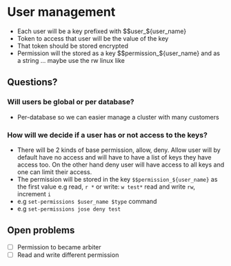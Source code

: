 # User management
* Each user will be a key prefixed with $$user_${user_name}
* Token to access that user will be the value of the key
* That token should be stored encrypted
* Permission will the stored as a key $$permission_${user_name} and as a string ... maybe use the rw linux like

## Questions?
### Will users be global or per database? 
* Per-database so we can easier manage a cluster with many customers

### How will we decide if a user has or not access to the keys?
* There will be 2 kinds of base permission, allow, deny. Allow user will by default have no access and will have to have a list of keys they have access too. On the other hand deny user will have access to all keys and one can limit their access.
* The permission will be stored in the key `$$permission_${user_name}` as the first value e.g read, `r *` or write: `w test*` read and write `rw`, increment `i`
* e.g `set-permissions $user_name $type` command
* e.g `set-permissions jose deny test`



## Open problems
- [ ] Permission to became arbiter
- [ ] Read and write different permission
